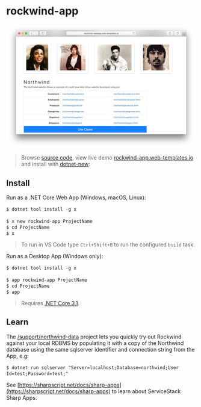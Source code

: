 # rockwind-app

[![](https://raw.githubusercontent.com/ServiceStack/Assets/master/csharp-templates/rockwind-app.png)](http://rockwind-app.web-templates.io/)

> Browse [source code](https://github.com/NetCoreTemplates/rockwind-app), view live demo [rockwind-app.web-templates.io](http://rockwind-app.web-templates.io) and install with [dotnet-new](https://docs.servicestack.net/dotnet-new):

## Install

Run as a .NET Core Web App (Windows, macOS, Linux):

    $ dotnet tool install -g x

    $ x new rockwind-app ProjectName
    $ cd ProjectName
    $ x

> To run in VS Code type `Ctrl+Shift+B` to run the configured `build` task.

Run as a Desktop App (Windows only):

    $ dotnet tool install -g x

    $ app rockwind-app ProjectName
    $ cd ProjectName
    $ app

> Requires [.NET Core 3.1](https://www.microsoft.com/net/download/dotnet-core/3.1).

## Learn

The [/support/northwind-data](https://github.com/ServiceStack/dotnet-app/tree/master/src/support/northwind-data) project lets you quickly try out Rockwind against your local RDBMS by populating it with a copy of the Northwind database using the same sqlserver identifier and connection string from the App, e.g:

    $ dotnet run sqlserver "Server=localhost;Database=northwind;User Id=test;Password=test;"

See [https://sharpscript.net/docs/sharp-apps](https://sharpscript.net/docs/sharp-apps) to learn about ServiceStack Sharp Apps.
